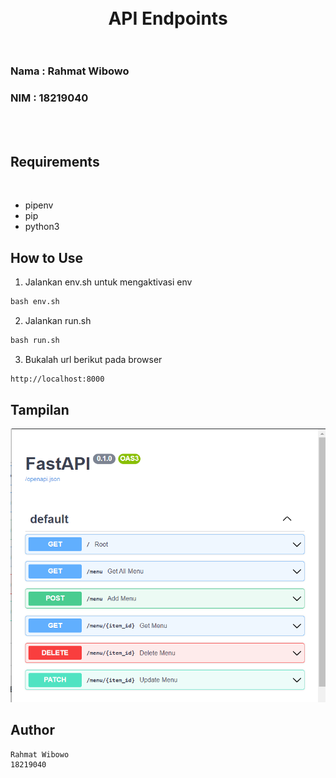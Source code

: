 <h1 align="center">
  <br>
  API Endpoints
  <br>
  <br>
</h1>

### Nama : Rahmat Wibowo
### NIM : 18219040
<br>
<br>

## Requirements
<br>

- pipenv
- pip
- python3
## How to Use

1. Jalankan env.sh untuk mengaktivasi env
```cmd
bash env.sh
```
2. Jalankan run.sh
```cmd
bash run.sh
```
3. Bukalah url berikut pada browser
```cmd
http://localhost:8000
```
## Tampilan

<img src="./Screenshot.png"/>

## Author

```
Rahmat Wibowo
18219040
```

